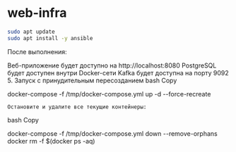 # web-infra
```bash
sudo apt update
sudo apt install -y ansible
```
После выполнения:

Веб-приложение будет доступно на http://localhost:8080
PostgreSQL будет доступен внутри Docker-сети
Kafka будет доступна на порту 9092
5. Запуск с принудительным пересозданием
bash
Copy

docker-compose -f /tmp/docker-compose.yml up -d --force-recreate


    Остановите и удалите все текущие контейнеры:

bash
Copy

docker-compose -f /tmp/docker-compose.yml down --remove-orphans
docker rm -f $(docker ps -aq)